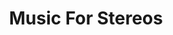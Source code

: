 ---
ee_id_thing: '4196'
site: '1'
type: '2'
inv_num: 2010-025
add_credit:
url: 2010-025-music-for-stereos
title: Music For Stereos
year: '2010'
display_year: '2010'
medium: Performance for home electronics and found Audio CDs
dims:
pitch:
ps:
live_url:
youtube:
https://github.com/coryarcangel/alu:
imgs: MusicForStereos-2010-025-performance-chicago-9-database-TR.jpg,MusicForStereos-2010-025-performance-chicago-12-database-TR.jpg,music-for-stereos-2010-025-performance-berlin-1-database-VJ.jpg,MusicForStereos-2010-025-performance-chicago-5-database-TR.jpg,MusicForStereos-2010-025-performance-chicago-13-database-TR.jpg
subheading:
download:
commission:
related: "[4240] [2013-197-since-u-been-gone-music-for-stereos] 2013-197 Since U Been
  Gone / Music For Stereos"
layout: things-i-made
---